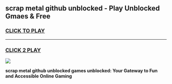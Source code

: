 
## scrap metal github unblocked - Play Unblocked Gmaes & Free
<h3>
<a href="https://news.freeplayer.one?title=scrap_metal_github_unblocked&ref=23F">CLICK TO PLAY</a></h3>
<hr>

<h3>
<a href="https://news.freeplayer.one?title=scrap_metal_github_unblocked&ref=23F">CLICK 2 PLAY</a>
  
</h3>

<a href="https://news.freeplayer.one?title=scrap_metal_github_unblocked&ref=23F/"><img src="https://clearcache.store/games.png"></a>


**scrap metal github unblocked games unblocked: Your Gateway to Fun and Accessible Online Gaming**
